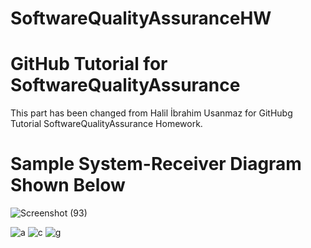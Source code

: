 # SoftwareQualityAssuranceHW
# GitHub Tutorial for SoftwareQualityAssurance
This part has been changed from Halil İbrahim Usanmaz for GitHubg Tutorial SoftwareQualityAssurance Homework.
# Sample System-Receiver Diagram Shown Below
![Screenshot (93)](https://user-images.githubusercontent.com/33184936/80523417-bbf95200-8996-11ea-9de8-502f768c005e.png)

![a](https://user-images.githubusercontent.com/56155509/80523394-b3088080-8996-11ea-83f0-7ca5f7d480c5.png)
![c](https://user-images.githubusercontent.com/56155509/80523406-b7349e00-8996-11ea-9a1c-472ea0742d48.png)
![g](https://user-images.githubusercontent.com/56155509/80523413-bb60bb80-8996-11ea-8551-87089ef4f248.png)

